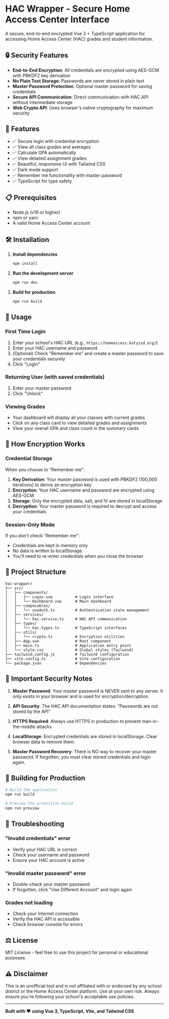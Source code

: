# HAC Wrapper - Secure Home Access Center Interface

A secure, end-to-end encrypted Vue 3 + TypeScript application for accessing Home Access Center (HAC) grades and student information.

## 🔒 Security Features

- **End-to-End Encryption**: All credentials are encrypted using AES-GCM with PBKDF2 key derivation
- **No Plain Text Storage**: Passwords are never stored in plain text
- **Master Password Protection**: Optional master password for saving credentials
- **Secure API Communication**: Direct communication with HAC API without intermediate storage
- **Web Crypto API**: Uses browser's native cryptography for maximum security

## 🚀 Features

- ✅ Secure login with credential encryption
- ✅ View all class grades and averages
- ✅ Calculate GPA automatically
- ✅ View detailed assignment grades
- ✅ Beautiful, responsive UI with Tailwind CSS
- ✅ Dark mode support
- ✅ Remember me functionality with master password
- ✅ TypeScript for type safety

## 📋 Prerequisites

- Node.js (v16 or higher)
- npm or yarn
- A valid Home Access Center account

## 🛠️ Installation

1. **Install dependencies**
   ```bash
   npm install
   ```

2. **Run the development server**
   ```bash
   npm run dev
   ```

3. **Build for production**
   ```bash
   npm run build
   ```

## 🎯 Usage

### First Time Login

1. Enter your school's HAC URL (e.g., `https://homeaccess.katyisd.org/`)
2. Enter your HAC username and password
3. (Optional) Check "Remember me" and create a master password to save your credentials securely
4. Click "Login"

### Returning User (with saved credentials)

1. Enter your master password
2. Click "Unlock"

### Viewing Grades

- Your dashboard will display all your classes with current grades
- Click on any class card to view detailed grades and assignments
- View your overall GPA and class count in the summary cards

## 🔐 How Encryption Works

### Credential Storage
When you choose to "Remember me":

1. **Key Derivation**: Your master password is used with PBKDF2 (100,000 iterations) to derive an encryption key
2. **Encryption**: Your HAC username and password are encrypted using AES-GCM
3. **Storage**: Only the encrypted data, salt, and IV are stored in localStorage
4. **Decryption**: Your master password is required to decrypt and access your credentials

### Session-Only Mode
If you don't check "Remember me":
- Credentials are kept in memory only
- No data is written to localStorage
- You'll need to re-enter credentials when you close the browser

## 📁 Project Structure

```
hac-wrapper/
├── src/
│   ├── components/
│   │   ├── Login.vue          # Login interface
│   │   └── Dashboard.vue      # Main dashboard
│   ├── composables/
│   │   └── useAuth.ts         # Authentication state management
│   ├── services/
│   │   └── hac.service.ts     # HAC API communication
│   ├── types/
│   │   └── hac.types.ts       # TypeScript interfaces
│   ├── utils/
│   │   └── crypto.ts          # Encryption utilities
│   ├── App.vue                # Root component
│   ├── main.ts                # Application entry point
│   └── style.css              # Global styles (Tailwind)
├── tailwind.config.js         # Tailwind configuration
├── vite.config.ts             # Vite configuration
└── package.json               # Dependencies
```

## 🚨 Important Security Notes

1. **Master Password**: Your master password is NEVER sent to any server. It only exists in your browser and is used for encryption/decryption.

2. **API Security**: The HAC API documentation states: "Passwords are not stored by the API"

3. **HTTPS Required**: Always use HTTPS in production to prevent man-in-the-middle attacks

4. **LocalStorage**: Encrypted credentials are stored in localStorage. Clear browser data to remove them.

5. **Master Password Recovery**: There is NO way to recover your master password. If forgotten, you must clear stored credentials and login again.

## 📱 Building for Production

```bash
# Build the application
npm run build

# Preview the production build
npm run preview
```

## 🐛 Troubleshooting

### "Invalid credentials" error
- Verify your HAC URL is correct
- Check your username and password
- Ensure your HAC account is active

### "Invalid master password" error
- Double-check your master password
- If forgotten, click "Use Different Account" and login again

### Grades not loading
- Check your internet connection
- Verify the HAC API is accessible
- Check browser console for errors

## ⚖️ License

MIT License - feel free to use this project for personal or educational purposes.

## ⚠️ Disclaimer

This is an unofficial tool and is not affiliated with or endorsed by any school district or the Home Access Center platform. Use at your own risk. Always ensure you're following your school's acceptable use policies.

---

**Built with ❤️ using Vue 3, TypeScript, Vite, and Tailwind CSS**
